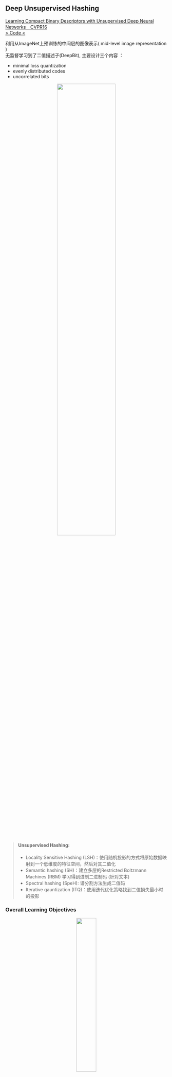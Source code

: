 ## Deep Unsupervised Hashing 
[Learning Compact Binary Descriptors with Unsupervised Deep Neural Networks　CVPR16](https://www.iis.sinica.edu.tw/~kevinlin311.tw/cvpr16-deepbit.pdf)  
[> Code <](https://github.com/kevinlin311tw/cvpr16-deepbit)
  
利用从ImageNet上预训练的中间层的图像表示( mid-level image representation )  
无监督学习到了二值描述子(DeepBit), 主要设计三个内容 ：  
* minimal loss quantization 
* evenly distributed codes  
* uncorrelated bits  
<div align=center><img width=60% height=60% src="https://img-blog.csdn.net/20180506192556259?watermark/2/text/aHR0cHM6Ly9ibG9nLmNzZG4ubmV0L3FxXzMyNDE3Mjg3/font/5a6L5L2T/fontsize/400/fill/I0JBQkFCMA==/dissolve/70"/></div>  

> #### Unsupervised Hashing:  
> - Locality Sensitive Hashing (LSH)：使用随机投影的方式将原始数据映射到一个低维度的特征空间，然后对其二值化  
> - Semantic hashing (SH)：建立多层的Restricted Boltzmann Machines (RBM) 学习得到进制二进制码 (针对文本)
> - Spectral hashing (SpeH): 谱分割方法生成二值码  
> - Iterative qauntization (ITQ)：使用迭代优化策略找到二值损失最小时的投影 

### Overall Learning Objectives  
<div align=center><img width=35% height=35% src="https://img-blog.csdn.net/20180506194008208?watermark/2/text/aHR0cHM6Ly9ibG9nLmNzZG4ubmV0L3FxXzMyNDE3Mjg3/font/5a6L5L2T/fontsize/400/fill/I0JBQkFCMA==/dissolve/70 "/></div>  

### 1. Learning Discriminative Binary Descriptors
deepbit的目标是找到投影函数可以将输入图像映射到一个二值数据中，同时保留原始图像的具有区分性的信息。  
量化损失越小，二值描述子保留原始图像信息的效果越好，也就是越接近原始投影值  
<div align=center><img width=35% height=35% src="https://img-blog.csdn.net/20180506195126790?watermark/2/text/aHR0cHM6Ly9ibG9nLmNzZG4ubmV0L3FxXzMyNDE3Mjg3/font/5a6L5L2T/fontsize/400/fill/I0JBQkFCMA==/dissolve/70"/></div>  
  
### 2. Learning Efficient Binary Descriptors  
尽可能的使二值码均匀分布，熵越大，能够表达的信息越多 ，以 50% 分界  
<div align=center><img width=30% height=30% src="https://img-blog.csdn.net/20180506195432900?watermark/2/text/aHR0cHM6Ly9ibG9nLmNzZG4ubmV0L3FxXzMyNDE3Mjg3/font/5a6L5L2T/fontsize/400/fill/I0JBQkFCMA==/dissolve/70"/></div>  
其中 <div align=center><img width=35% height=35% src="https://img-blog.csdn.net/20180506195626443?watermark/2/text/aHR0cHM6Ly9ibG9nLmNzZG4ubmV0L3FxXzMyNDE3Mjg3/font/5a6L5L2T/fontsize/400/fill/I0JBQkFCMA==/dissolve/70"/></div>  

### 3. Learning Rotation Invariant Binary Descriptors  
我们希望得到的描述能具有旋转不变性， 
estimation error 可能会随着角度增大而变得很大，所以增加了一个惩罚项C(θ)
<div align=center><img width=30% height=30% src="https://img-blog.csdn.net/20180506200031963?watermark/2/text/aHR0cHM6Ly9ibG9nLmNzZG4ubmV0L3FxXzMyNDE3Mjg3/font/5a6L5L2T/fontsize/400/fill/I0JBQkFCMA==/dissolve/70"/></div>  
所以最小化函数： <div align=center><img width=35% height=35% src="https://img-blog.csdn.net/20180506195708745?watermark/2/text/aHR0cHM6Ly9ibG9nLmNzZG4ubmV0L3FxXzMyNDE3Mjg3/font/5a6L5L2T/fontsize/400/fill/I0JBQkFCMA==/dissolve/70"/></div>
